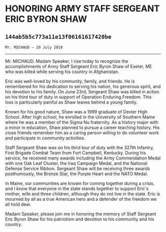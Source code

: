 # HONORING ARMY STAFF SERGEANT ERIC BYRON SHAW
## `144ab5b5c773a11e13f06161617420be`
`Mr. MICHAUD — 29 July 2010`

---


Mr. MICHAUD. Madam Speaker, I rise today to recognize the 
accomplishments of Army Staff Sergeant Eric Byron Shaw of Exeter, ME 
who was killed while serving his country in Afghanistan.

Eric was well-loved by his community, family, and friends. He is 
remembered for his dedication to serving his nation, his generous 
spirit, and his devotion to his family. On June 23rd, Sergeant Shaw was 
killed in action on his third tour of duty in support of Operation 
Enduring Freedom. This loss is particularly painful as Shaw leaves 
behind a young family.

Known for his good nature, Shaw was a 1999 graduate of Dexter High 
School. After high school, he enrolled in the University of Southern 
Maine where he was a member of the Sigma Nu fraternity. As a history 
major with a minor in education, Shaw planned to pursue a career 
teaching history. His close friends remember him as a caring person 
willing to do volunteer work and participate in community activities.

Staff Sergeant Shaw was on his third tour of duty with the 327th 
Infantry, First Brigade Combat Team from Fort Campbell, Kentucky. 
During his service, he received many awards including the Army 
Commendation Medal with one Oak Leaf Cluster, the Iraq Campaign Medal, 
and the National Defense Service Ribbon. Sergeant Shaw will be 
receiving three awards posthumously, the Bronze Star, the Purple Heart 
and the NATO Medal.

In Maine, our communities are known for coming together during a 
crisis, and I know that everyone in the state stands together to 
support Eric's mother, wife and three children, although they do not 
live in the state. Eric is mourned by all as a true American hero and a 
defender of the freedom we all hold dear.

Madam Speaker, please join me in honoring the memory of Staff 
Sergeant Eric Byron Shaw for his patriotism and devotion to his 
community and his country.
